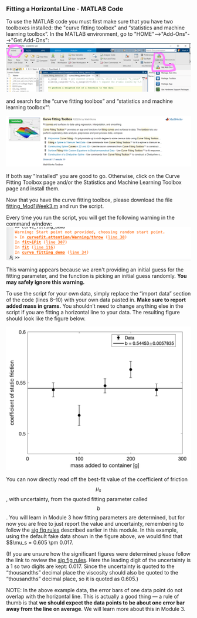 ### Fitting a Horizontal Line - MATLAB Code

To use the MATLAB code you must first make sure that you have two toolboxes installed: the "curve fitting toolbox" and “statistics and machine learning toolbox”. In the MATLAB environment, go to "HOME"-->"Add-Ons"-->"Get Add-Ons":
![get add ons](images/get_add_ons.png)

and search for the “curve fitting toolbox” and “statistics and machine learning toolbox”’:

![curve fitting toolbox](images/curve_fitting_toolbox.png)

If both say "Installed" you are good to go. Otherwise, click on the Curve Fitting Toolbox page and/or the Statistics and Machine Learning Toolbox page  and install them.

Now that you have the curve fitting toolbox, please download the file [fitting_Mod1Week3.m](fitting_Mod1Week3.m) and run the script. 

Every time you run the script, you will get the following warning in the command window:
![warning](images/warning.png)

This warning appears because we aren't providing an initial guess for the fitting parameter, and the function is picking an initial guess randomly. **You may safely ignore this warning.**

To use the script for your own data, simply replace the “import data” section of the code (lines 8–10) with your own data pasted in. **Make sure to report added mass in grams.** You shouldn’t need to change anything else in the script if you are fitting a horizontal line to your data. The resulting figure should look like the figure below.

![horizLineFigure](images/horizLineFit.png)

You can now directly read off the best-fit value of the coefficient of friction $$\mu_s$$, with uncertainty, from the quoted fitting parameter called $$b$$. You will learn in Module 3 how fitting parameters are determined, but for now you are free to just report the value and uncertainty, remembering to follow the [sig fig rules](https://physics-50.github.io/Module-1/week2#reporting-data-with-significant-figures) described earlier in this module. In this example, using the default fake data shown in the figure above, we would find that $$\mu_s = 0.605 \pm 0.017. 

(If you are unsure how the significant figures were determined please follow the link to review the [sig fig rules](https://physics-50.github.io/Module-1/week2#reporting-data-with-significant-figures). Here the leading digit of the uncertainty is a 1 so two digits are kept: 0.017.  Since the uncertainty is quoted to the “thousandths” decimal place the viscosity should also be quoted to the “thousandths” decimal place, so it is quoted as 0.605.) 

NOTE: In the above example data, the error bars of one data point do not overlap with the horizontal line. This is actually a good thing — a rule of thumb is that **we should expect the data points to be about one error bar away from the line on average**. We will learn more about this in Module 3.


